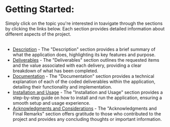 # Getting Started:

Simply click on the topic you're interested in toavigate through the sections by clicking the links below. Each section provides detailed information about different aspects of the project.<br><br>

- [Description](content/description.md) - The "Description" section provides a brief summary of what the application does, highlighting its key features and purpose.
- [Deliverables](content/deliverables.md) - The "Deliverables" section outlines the requested items and the value associated with each delivery, providing a clear breakdown of what has been completed.
- [Documentation](content/documentation.md) - The "Documentation" section provides a technical explanation of each of the coded deliverables within the application, detailing their functionality and implementation.
- [Installation and Usage](content/installation.md) - The "Installation and Usage" section provides a step-by-step guide on how to install and run the application, ensuring a smooth setup and usage experience.
- [Acknowledgments and Considerations](content/acknowledgments.md) - The "Acknowledgments and Final Remarks" section offers gratitude to those who contributed to the project and provides any concluding thoughts or important information.
